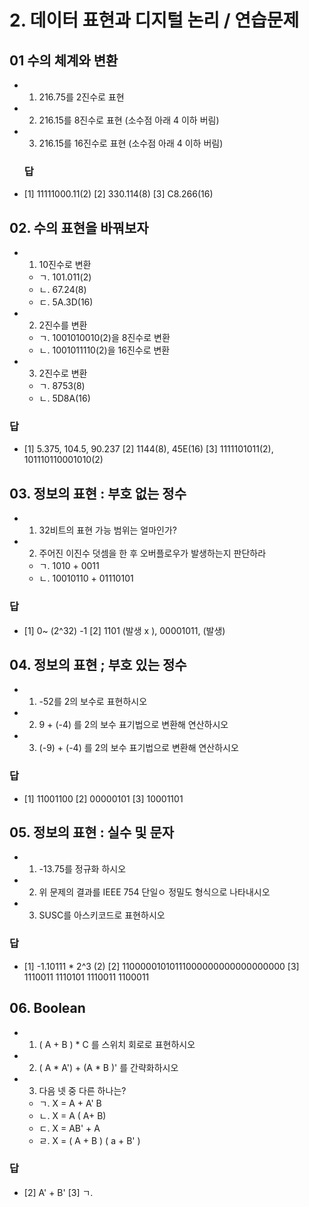 # 2. 데이터 표현과 디지털 논리 / 연습문제 


## 01 수의 체계와 변환 

* 1. 216.75를 2진수로 표현 

* 2. 216.15를 8진수로 표현 (소수점 아래 4 이하 버림)

* 3. 216.15를 16진수로 표현 (소수점 아래 4 이하 버림) 

  ### 답
* [1] 11111000.11(2)  [2] 330.114(8)  [3] C8.266(16)
  
## 02. 수의 표현을 바꿔보자

* 1. 10진수로 변환
  * ㄱ. 101.011(2) 
  * ㄴ. 67.24(8)
  * ㄷ. 5A.3D(16)

* 2. 2진수를 변환
  * ㄱ. 1001010010(2)을 8진수로 변환 
  * ㄴ. 1001011110(2)을 16진수로 변환

* 3. 2진수로 변환 
  * ㄱ. 8753(8)
  * ㄴ. 5D8A(16) 

### 답
* [1] 5.375, 104.5, 90.237 [2] 1144(8), 45E(16) [3] 1111101011(2), 101110110001010(2) 

## 03. 정보의 표현 : 부호 없는 정수 

* 1. 32비트의 표현 가능 범위는 얼마인가?

* 2. 주어진 이진수 덧셈을 한 후 오버플로우가 발생하는지 판단하라
  * ㄱ. 1010 + 0011
  * ㄴ. 10010110 + 01110101

### 답
* [1] 0~ (2^32) -1  [2] 1101 (발생 x ), 00001011, (발생)

## 04. 정보의 표현 ; 부호 있는 정수 

* 1. -52를 2의 보수로 표현하시오 

* 2. 9 + (-4) 를 2의 보수 표기법으로 변환해 연산하시오 

* 3. (-9) + (-4) 를 2의 보수 표기법으로 변환해 연산하시오 

### 답 
* [1] 11001100 [2] 00000101 [3] 10001101 

  
## 05. 정보의 표현 : 실수 및 문자 

* 1. -13.75를 정규화 하시오 

* 2. 위 문제의 결과를 IEEE 754 단일ㅇ 정밀도 형식으로 나타내시오 

* 3. SUSC를 아스키코드로 표현하시오
 
 ### 답 
* [1] -1.10111 * 2^3 (2) [2] 11000001010111000000000000000000 [3] 1110011 1110101 1110011 1100011
  

## 06. Boolean

* 1. ( A + B ) * C 를 스위치 회로로 표현하시오 

* 2. ( A * A') + (A * B )' 를 간략화하시오 

* 3. 다음 넷 중 다른 하나는?
  * ㄱ. X = A + A' B
  * ㄴ. X = A ( A+ B)
  * ㄷ. X = AB' + A
  * ㄹ. X = ( A + B ) ( a + B' )

### 답 
* [2] A' + B' [3] ㄱ. 
